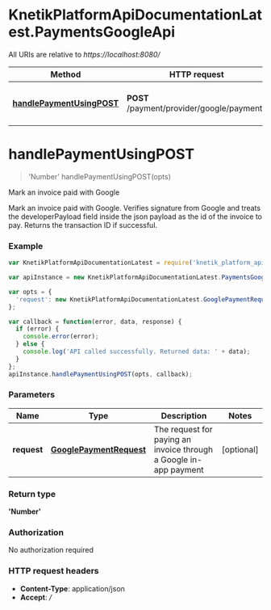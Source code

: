 # KnetikPlatformApiDocumentationLatest.PaymentsGoogleApi

All URIs are relative to *https://localhost:8080/*

Method | HTTP request | Description
------------- | ------------- | -------------
[**handlePaymentUsingPOST**](PaymentsGoogleApi.md#handlePaymentUsingPOST) | **POST** /payment/provider/google/payments | Mark an invoice paid with Google


<a name="handlePaymentUsingPOST"></a>
# **handlePaymentUsingPOST**
> &#39;Number&#39; handlePaymentUsingPOST(opts)

Mark an invoice paid with Google

Mark an invoice paid with Google. Verifies signature from Google and treats the developerPayload field inside the json payload as the id of the invoice to pay. Returns the transaction ID if successful.

### Example
```javascript
var KnetikPlatformApiDocumentationLatest = require('knetik_platform_api_documentation_latest');

var apiInstance = new KnetikPlatformApiDocumentationLatest.PaymentsGoogleApi();

var opts = { 
  'request': new KnetikPlatformApiDocumentationLatest.GooglePaymentRequest() // GooglePaymentRequest | The request for paying an invoice through a Google in-app payment
};

var callback = function(error, data, response) {
  if (error) {
    console.error(error);
  } else {
    console.log('API called successfully. Returned data: ' + data);
  }
};
apiInstance.handlePaymentUsingPOST(opts, callback);
```

### Parameters

Name | Type | Description  | Notes
------------- | ------------- | ------------- | -------------
 **request** | [**GooglePaymentRequest**](GooglePaymentRequest.md)| The request for paying an invoice through a Google in-app payment | [optional] 

### Return type

**&#39;Number&#39;**

### Authorization

No authorization required

### HTTP request headers

 - **Content-Type**: application/json
 - **Accept**: */*

